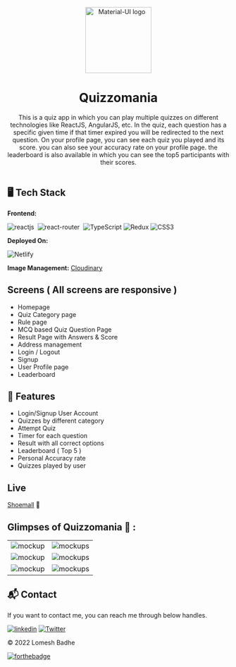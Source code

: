 <p align="center">
  <a href="https://quizzomania.netlify.app/" rel="noopener" target="_blank"><img width="150" src="https://res.cloudinary.com/dgwzpbj4k/image/upload/v1651151558/quizzomania/quizzlogo_mjesmc.png" alt="Material-UI logo"></a></p>
</p>

<h1 align="center"><b>Quizzomania</b></h1>

<div align="center">
This is a quiz app in which you can play multiple quizzes on different technologies like ReactJS, AngularJS, etc. In the quiz, each question has a specific given time if that timer expired you will be redirected to the next question. On your profile page, you can see each quiz you played and its score. you can also see your accuracy rate on your profile page. the leaderboard is also available in which you can see the top5 participants with their scores.
</div><br/>


## 🖥️ Tech Stack
**Frontend:**

![reactjs](https://img.shields.io/badge/React-20232A?style=for-the-badge&logo=react&logoColor=61DAFB)&nbsp;
![react-router](https://img.shields.io/badge/React_Router-CA4245?style=for-the-badge&logo=react-router&logoColor=white)&nbsp;
![TypeScript](https://img.shields.io/badge/typescript-%23007ACC.svg?style=for-the-badge&logo=typescript&logoColor=white)
![Redux](https://img.shields.io/badge/redux-%23593d88.svg?style=for-the-badge&logo=redux&logoColor=white)
![CSS3](https://img.shields.io/badge/css3-%231572B6.svg?style=for-the-badge&logo=css3&logoColor=white)


**Deployed On:**

![Netlify](https://img.shields.io/badge/netlify-%23000000.svg?style=for-the-badge&logo=netlify&logoColor=#00C7B7)

**Image Management:** [Cloudinary](https://cloudinary.com/)



## Screens ( All screens are responsive )
   - Homepage
   - Quiz Category page
   - Rule page
   - MCQ based Quiz Question Page
   - Result Page with Answers & Score
   - Address management
   - Login / Logout
   - Signup
   - User Profile page
   - Leaderboard


## 🚀 Features
  - Login/Signup User Account
  - Quizzes by different category
  - Attempt Quiz
  - Timer for each question
  - Result with all correct options
  - Leaderboard ( Top 5 )
  - Personal Accuracy rate
  - Quizzes played by user


## Live
[Shoemall](https://quizzomania.netlify.app/) 🚀


## Glimpses of Quizzomania 🙈 :

<table>
  <tr>
    <td><img src="https://res.cloudinary.com/dgwzpbj4k/image/upload/v1652680272/quizzomania/Screenshot_106_pgmxvp.png" alt="mockup" /></td>
    <td><img src="https://res.cloudinary.com/dgwzpbj4k/image/upload/v1652680273/quizzomania/Screenshot_107_krgd7b.png" alt="mockups" /></td>
  </tr>
  <tr>
    <td><img src="https://res.cloudinary.com/dgwzpbj4k/image/upload/v1652680272/quizzomania/Screenshot_109_ibenvk.png" alt="mockup" /></td>
    <td><img src="https://res.cloudinary.com/dgwzpbj4k/image/upload/v1652680272/quizzomania/Screenshot_111_grwbr9.png" alt="mockups" /></td>
  </tr>
  <tr>
    <td><img src="https://res.cloudinary.com/dgwzpbj4k/image/upload/v1652680271/quizzomania/Screenshot_112_peerdr.png" alt="mockup" /></td>
    <td><img src="https://res.cloudinary.com/dgwzpbj4k/image/upload/v1652680272/quizzomania/Screenshot_114_t48jlr.png" alt="mockups" /></td>
  </tr>
</table>
<h2>📬 Contact</h2>

If you want to contact me, you can reach me through below handles.

[![linkedin](https://img.shields.io/badge/lomesshh-0077B5?style=for-the-badge&logo=linkedin&logoColor=white)](https://www.linkedin.com/in/lomesshh/)
[![Twitter](https://img.shields.io/badge/lomesshh-%231DA1F2.svg?style=for-the-badge&logo=Twitter&logoColor=white)](https://twitter.com/lomesshh)

© 2022 Lomesh Badhe


[![forthebadge](https://forthebadge.com/images/badges/built-with-love.svg)](https://forthebadge.com)
